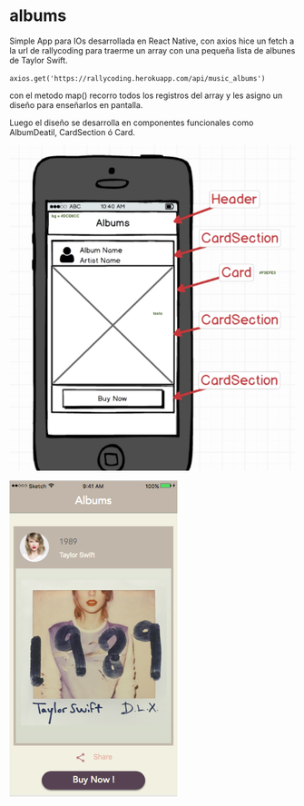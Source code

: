 # albums
Simple App para IOs desarrollada en React Native, con axios hice un fetch a la url de rallycoding
para traerme un array con una pequeña lista de albunes de Taylor Swift. 

`axios.get('https://rallycoding.herokuapp.com/api/music_albums')`

con el metodo map() recorro todos los registros del array y les asigno un diseño para enseñarlos en pantalla.

Luego el diseño se desarrolla en componentes funcionales como AlbumDeatil, CardSection ó Card.




![alt text](https://github.com/miuel/albums/blob/master/patronesUI/wireframeAlbumPorject.png)

![alt text](https://github.com/miuel/albums/blob/master/patronesUI/printScreenApp.png)
